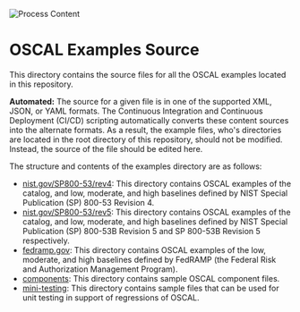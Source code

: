 ![Process Content](https://github.com/usnistgov/oscal-content/workflows/Process%20Content%20Artifacts/badge.svg)

# OSCAL Examples Source

This directory contains the source files for all the OSCAL examples located in this repository.

**Automated:** The source for a given file is in one of the supported XML, JSON, or YAML formats. The Continuous Integration and Continuous Deployment (CI/CD) scripting automatically converts these content sources into the alternate formats. As a result, the example files, who's directories are located in the root directory of this repository, should not be modified. Instead, the source of the file should be edited here.

The structure and contents of the examples directory are as follows:

 * [nist.gov/SP800-53/rev4](nist.gov/SP800-53/rev4): This directory contains OSCAL examples of the catalog, and low, moderate, and high baselines defined by NIST Special Publication (SP) 800-53 Revision 4.
 * [nist.gov/SP800-53/rev5](nist.gov/SP800-53/rev5): This directory contains OSCAL examples of the catalog, and low, moderate, and high baselines defined by NIST Special Publication (SP) 800-53B Revision 5 and SP 800-53B Revision 5 respectively.
 * [fedramp.gov](fedramp.gov): This directory contains OSCAL examples of the low, moderate, and high baselines defined by FedRAMP (the Federal Risk and Authorization Management Program).
 * [components](components): This directory contains sample OSCAL component files.
 * [mini-testing](mini-testing): This directory contains sample files that can be used for unit testing in support of regressions of OSCAL.
 
